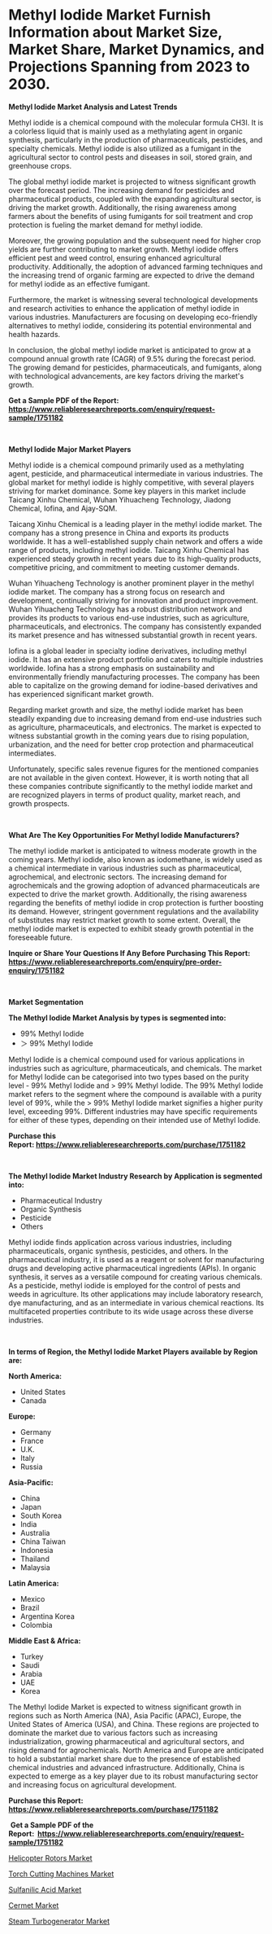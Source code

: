 <p><h1>Methyl Iodide Market Furnish Information about Market Size, Market Share, Market Dynamics, and Projections Spanning from 2023 to 2030.</h1></p><p><strong>Methyl Iodide Market Analysis and Latest Trends</strong></p>
<p><p>Methyl iodide is a chemical compound with the molecular formula CH3I. It is a colorless liquid that is mainly used as a methylating agent in organic synthesis, particularly in the production of pharmaceuticals, pesticides, and specialty chemicals. Methyl iodide is also utilized as a fumigant in the agricultural sector to control pests and diseases in soil, stored grain, and greenhouse crops.</p><p>The global methyl iodide market is projected to witness significant growth over the forecast period. The increasing demand for pesticides and pharmaceutical products, coupled with the expanding agricultural sector, is driving the market growth. Additionally, the rising awareness among farmers about the benefits of using fumigants for soil treatment and crop protection is fueling the market demand for methyl iodide.</p><p>Moreover, the growing population and the subsequent need for higher crop yields are further contributing to market growth. Methyl iodide offers efficient pest and weed control, ensuring enhanced agricultural productivity. Additionally, the adoption of advanced farming techniques and the increasing trend of organic farming are expected to drive the demand for methyl iodide as an effective fumigant.</p><p>Furthermore, the market is witnessing several technological developments and research activities to enhance the application of methyl iodide in various industries. Manufacturers are focusing on developing eco-friendly alternatives to methyl iodide, considering its potential environmental and health hazards.</p><p>In conclusion, the global methyl iodide market is anticipated to grow at a compound annual growth rate (CAGR) of 9.5% during the forecast period. The growing demand for pesticides, pharmaceuticals, and fumigants, along with technological advancements, are key factors driving the market's growth.</p></p>
<p><strong>Get a Sample PDF of the Report:&nbsp; <a href="https://www.reliableresearchreports.com/enquiry/request-sample/1751182">https://www.reliableresearchreports.com/enquiry/request-sample/1751182</a></strong></p>
<p>&nbsp;</p>
<p><strong>Methyl Iodide Major Market Players</strong></p>
<p><p>Methyl iodide is a chemical compound primarily used as a methylating agent, pesticide, and pharmaceutical intermediate in various industries. The global market for methyl iodide is highly competitive, with several players striving for market dominance. Some key players in this market include Taicang Xinhu Chemical, Wuhan Yihuacheng Technology, Jiadong Chemical, Iofina, and Ajay-SQM.</p><p>Taicang Xinhu Chemical is a leading player in the methyl iodide market. The company has a strong presence in China and exports its products worldwide. It has a well-established supply chain network and offers a wide range of products, including methyl iodide. Taicang Xinhu Chemical has experienced steady growth in recent years due to its high-quality products, competitive pricing, and commitment to meeting customer demands.</p><p>Wuhan Yihuacheng Technology is another prominent player in the methyl iodide market. The company has a strong focus on research and development, continually striving for innovation and product improvement. Wuhan Yihuacheng Technology has a robust distribution network and provides its products to various end-use industries, such as agriculture, pharmaceuticals, and electronics. The company has consistently expanded its market presence and has witnessed substantial growth in recent years.</p><p>Iofina is a global leader in specialty iodine derivatives, including methyl iodide. It has an extensive product portfolio and caters to multiple industries worldwide. Iofina has a strong emphasis on sustainability and environmentally friendly manufacturing processes. The company has been able to capitalize on the growing demand for iodine-based derivatives and has experienced significant market growth.</p><p>Regarding market growth and size, the methyl iodide market has been steadily expanding due to increasing demand from end-use industries such as agriculture, pharmaceuticals, and electronics. The market is expected to witness substantial growth in the coming years due to rising population, urbanization, and the need for better crop protection and pharmaceutical intermediates.</p><p>Unfortunately, specific sales revenue figures for the mentioned companies are not available in the given context. However, it is worth noting that all these companies contribute significantly to the methyl iodide market and are recognized players in terms of product quality, market reach, and growth prospects.</p></p>
<p>&nbsp;</p>
<p><strong>What Are The Key Opportunities For Methyl Iodide Manufacturers?</strong></p>
<p><p>The methyl iodide market is anticipated to witness moderate growth in the coming years. Methyl iodide, also known as iodomethane, is widely used as a chemical intermediate in various industries such as pharmaceutical, agrochemical, and electronic sectors. The increasing demand for agrochemicals and the growing adoption of advanced pharmaceuticals are expected to drive the market growth. Additionally, the rising awareness regarding the benefits of methyl iodide in crop protection is further boosting its demand. However, stringent government regulations and the availability of substitutes may restrict market growth to some extent. Overall, the methyl iodide market is expected to exhibit steady growth potential in the foreseeable future.</p></p>
<p><strong>Inquire or Share Your Questions If Any Before Purchasing This Report: <a href="https://www.reliableresearchreports.com/enquiry/pre-order-enquiry/1751182">https://www.reliableresearchreports.com/enquiry/pre-order-enquiry/1751182</a></strong></p>
<p>&nbsp;</p>
<p><strong>Market Segmentation</strong></p>
<p><strong>The Methyl Iodide Market Analysis by types is segmented into:</strong></p>
<p><ul><li>99% Methyl Iodide</li><li>＞ 99% Methyl Iodide</li></ul></p>
<p><p>Methyl Iodide is a chemical compound used for various applications in industries such as agriculture, pharmaceuticals, and chemicals. The market for Methyl Iodide can be categorised into two types based on the purity level - 99% Methyl Iodide and > 99% Methyl Iodide. The 99% Methyl Iodide market refers to the segment where the compound is available with a purity level of 99%, while the > 99% Methyl Iodide market signifies a higher purity level, exceeding 99%. Different industries may have specific requirements for either of these types, depending on their intended use of Methyl Iodide.</p></p>
<p><strong>Purchase this Report:&nbsp;<a href="https://www.reliableresearchreports.com/purchase/1751182">https://www.reliableresearchreports.com/purchase/1751182</a></strong></p>
<p>&nbsp;</p>
<p><strong>The Methyl Iodide Market Industry Research by Application is segmented into:</strong></p>
<p><ul><li>Pharmaceutical Industry</li><li>Organic Synthesis</li><li>Pesticide</li><li>Others</li></ul></p>
<p><p>Methyl iodide finds application across various industries, including pharmaceuticals, organic synthesis, pesticides, and others. In the pharmaceutical industry, it is used as a reagent or solvent for manufacturing drugs and developing active pharmaceutical ingredients (APIs). In organic synthesis, it serves as a versatile compound for creating various chemicals. As a pesticide, methyl iodide is employed for the control of pests and weeds in agriculture. Its other applications may include laboratory research, dye manufacturing, and as an intermediate in various chemical reactions. Its multifaceted properties contribute to its wide usage across these diverse industries.</p></p>
<p>&nbsp;</p>
<p><strong>In terms of Region, the Methyl Iodide Market Players available by Region are:</strong></p>
<p>
    <p> <strong> North America: </strong>
        <ul>
            <li>United States</li>
            <li>Canada</li>
        </ul>
        </p> 
    <p> <strong> Europe: </strong>
        <ul>
            <li>Germany</li>
            <li>France</li>
            <li>U.K.</li>
            <li>Italy</li>
            <li>Russia</li>
        </ul>
        </p> 
    <p> <strong> Asia-Pacific: </strong>
        <ul>
            <li>China</li>
            <li>Japan</li>
            <li>South Korea</li>
            <li>India</li>
            <li>Australia</li>
            <li>China Taiwan</li>
            <li>Indonesia</li>
            <li>Thailand</li>
            <li>Malaysia</li>
        </ul>
        </p> 
    <p> <strong> Latin America: </strong>
        <ul>
            <li>Mexico</li>
            <li>Brazil</li>
            <li>Argentina Korea</li>
            <li>Colombia</li>
        </ul>
        </p> 
    <p> <strong> Middle East & Africa: </strong>
        <ul>
            <li>Turkey</li>
            <li>Saudi</li>
            <li>Arabia</li>
            <li>UAE</li>
            <li>Korea</li>
        </ul>
    </p>
    </p>
<p><p>The Methyl Iodide Market is expected to witness significant growth in regions such as North America (NA), Asia Pacific (APAC), Europe, the United States of America (USA), and China. These regions are projected to dominate the market due to various factors such as increasing industrialization, growing pharmaceutical and agricultural sectors, and rising demand for agrochemicals. North America and Europe are anticipated to hold a substantial market share due to the presence of established chemical industries and advanced infrastructure. Additionally, China is expected to emerge as a key player due to its robust manufacturing sector and increasing focus on agricultural development.</p></p>
<p><strong>Purchase this Report: <a href="https://www.reliableresearchreports.com/purchase/1751182">https://www.reliableresearchreports.com/purchase/1751182</a></strong></p>
<p>&nbsp;<strong>Get a Sample PDF of the Report:&nbsp;&nbsp;<a href="https://www.reliableresearchreports.com/enquiry/request-sample/1751182">https://www.reliableresearchreports.com/enquiry/request-sample/1751182</a></strong></p>
<p><strong></strong></p>
<p><p><a href="https://medium.com/@justicelang2023/helicopter-rotors-market-size-cagr-trends-2024-2030-22c04ffb5a26">Helicopter Rotors Market</a></p><p><a href="https://medium.com/@amaliarobel/torch-cutting-machines-market-research-report-its-history-and-forecast-2023-to-2030-f8cc2b30a07f">Torch Cutting Machines Market</a></p><p><a href="https://github.com/mahnoor2003/Market-Research-Report-List-1/blob/main/sulfanilic-acid-market.md">Sulfanilic Acid Market</a></p><p><a href="https://github.com/abdelrhmankishk22/Market-Research-Report-List-1/blob/main/cermet-market.md">Cermet Market</a></p><p><a href="https://medium.com/@maxinefeest1904/steam-turbogenerator-market-the-key-to-successful-business-strategy-forecast-till-2030-b245d87a74ed">Steam Turbogenerator Market</a></p></p>